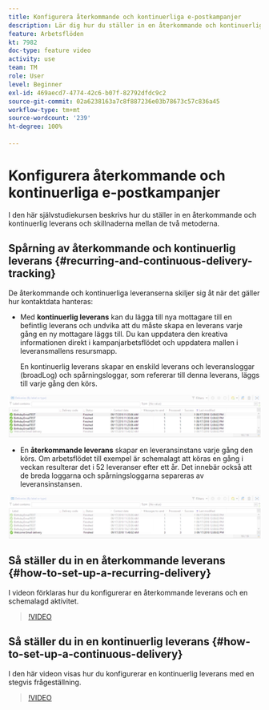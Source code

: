 ```yaml
---
title: Konfigurera återkommande och kontinuerliga e-postkampanjer
description: Lär dig hur du ställer in en återkommande och kontinuerlig leverans och förstå skillnaderna mellan de två metoderna.
feature: Arbetsflöden
kt: 7982
doc-type: feature video
activity: use
team: TM
role: User
level: Beginner
exl-id: 469aecd7-4774-42c6-b07f-82792dfdc9c2
source-git-commit: 02a6238163a7c8f887236e03b78673c57c836a45
workflow-type: tm+mt
source-wordcount: '239'
ht-degree: 100%

---
```


# Konfigurera återkommande och kontinuerliga e-postkampanjer

I den här självstudiekursen beskrivs hur du ställer in en återkommande och kontinuerlig leverans och skillnaderna mellan de två metoderna.

## Spårning av återkommande och kontinuerlig leverans {#recurring-and-continuous-delivery-tracking}

De återkommande och kontinuerliga leveranserna skiljer sig åt när det gäller hur kontaktdata hanteras:

* Med **kontinuerlig leverans** kan du lägga till nya mottagare till en befintlig leverans och undvika att du måste skapa en leverans varje gång en ny mottagare läggs till. Du kan uppdatera den kreativa informationen direkt i kampanjarbetsflödet och uppdatera mallen i leveransmallens resursmapp.

   En kontinuerlig leverans skapar en enskild leverans och leveransloggar (broadLog) och spårningsloggar, som refererar till denna leverans, läggs till varje gång den körs.

![Kontinuerlig leverans](/help/assets/delivery_continuous.jpg)

* En **återkommande leverans** skapar en leveransinstans varje gång den körs. Om arbetsflödet till exempel är schemalagt att köras en gång i veckan resulterar det i 52 leveranser efter ett år. Det innebär också att de breda loggarna och spårningsloggarna separeras av leveransinstansen.

![Återkommande leverans](/help/assets/delivery_recurring.jpg)

## Så ställer du in en återkommande leverans {#how-to-set-up-a-recurring-delivery}

I videon förklaras hur du konfigurerar en återkommande leverans och en schemalagd aktivitet.

>[!VIDEO](https://video.tv.adobe.com/v/25040?quality=12)

## Så ställer du in en kontinuerlig leverans {#how-to-set-up-a-continuous-delivery}

I den här videon visas hur du konfigurerar en kontinuerlig leverans med en stegvis frågeställning.

>[!VIDEO](https://video.tv.adobe.com/v/25039?quality=12)
